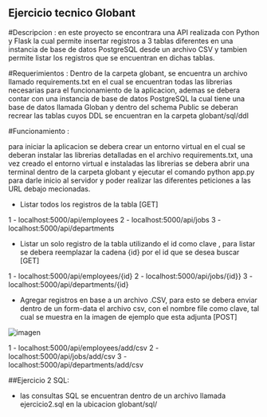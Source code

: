 ## Ejercicio tecnico Globant

#Descripcion : 
en este proyecto se encontrara una API realizada con Python y Flask la cual permite insertar registros a 3 tablas diferentes en una instancia de base de datos PostgreSQL desde un archivo CSV y tambien permite listar los registros que se encuentran en dichas tablas.

#Requerimientos :
Dentro de la carpeta globant, se encuentra un archivo llamado requirements.txt en el cual se encuentran todas las librerias necesarias para el funcionamiento de la aplicacion,
ademas se debera contar con una instancia de base de datos PostgreSQL la cual tiene una base de datos llamada Globan y dentro del schema Public se deberan recrear las tablas cuyos DDL se encuentran en la carpeta globant/sql/ddl 

#Funcionamiento :

para iniciar la aplicacion se debera  crear un entorno virtual en el cual se deberan instalar las librerias detalladas en el archivo requirements.txt,
una vez creado el entorno virtual e instaladas las librerias se debera abrir una terminal dentro de la carpeta globant y ejecutar el comando python app.py para darle inicio al servidor y poder realizar las diferentes peticiones a las URL debajo mecionadas.

- Listar todos los registros de la tabla [GET]

1 - localhost:5000/api/employees
2 - localhost:5000/api/jobs
3 - localhost:5000/api/departments

- Listar un solo registro de la tabla utilizando el id como clave , para listar se debera reemplazar la cadena {id} por el id que se desea buscar [GET]

1 - localhost:5000/api/employees/{id}
2 - localhost:5000/api/jobs/{id}}
3 - localhost:5000/api/departments/{id}

- Agregar registros en base a un archivo .CSV, para esto se debera enviar dentro de un form-data el archivo csv, con el nombre file como clave, tal cual se muestra en la imagen de ejemplo que esta adjunta [POST]

![imagen](https://user-images.githubusercontent.com/47366982/233232752-9795c93f-a6fb-494a-984d-8b21eaa65385.png)

1 - localhost:5000/api/employees/add/csv
2 - localhost:5000/api/jobs/add/csv
3 - localhost:5000/api/departments/add/csv


##Ejercicio 2 SQL:
- las consultas SQL se encuentran dentro de un archivo llamada ejercicio2.sql en la ubicacion globant/sql/


